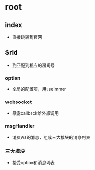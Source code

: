 # root
## index
- 直接跳转到官网
## $rid
- 到匹配到相应的房间号
### option
- 全局的配置项，用useImmer
### websocket
- 暴露callback给外部调用
### msgHandler
- 消费ws的消息，组成三大模块的消息列表
### 三大模块
- 接受option和消息列表